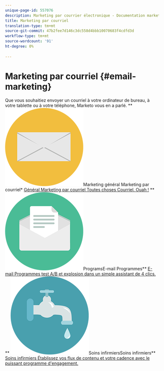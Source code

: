 ```yaml
---
unique-page-id: 557076
description: Marketing par courrier électronique - Documentation marketing - Documentation du produit
title: Marketing par courriel
translation-type: tm+mt
source-git-commit: 47b2fee7d146c3dc558d4bbb10070683f4cdfd3d
workflow-type: tm+mt
source-wordcount: '91'
ht-degree: 0%

---
```



# Marketing par courriel {#email-marketing}

Que vous souhaitiez envoyer un courriel à votre ordinateur de bureau, à votre tablette ou à votre téléphone, Marketo vous en a parlé.
** ![Courrier électronique](assets/office-27.png)Marketing général Marketing par courriel* [Général Marketing par courriel Toutes choses Courriel. Ouah !](https://docs.marketo.com/display/DOCS/General)     ** ![E-mail](assets/chat-messages-10.png)ProgramsE-mail Programmes** [E-mail Programmes test A/B et explosion dans un simple assistant de 4 clics.](https://docs.marketo.com/display/DOCS/Email+Programs)     ** ![Dérive](assets/ecology-14.png)Soins infirmiersSoins infirmiers** [Soins infirmiers Établissez vos flux de contenu et votre cadence avec le puissant programme d&#39;engagement.](https://docs.marketo.com/display/DOCS/Drip+Nurturing)